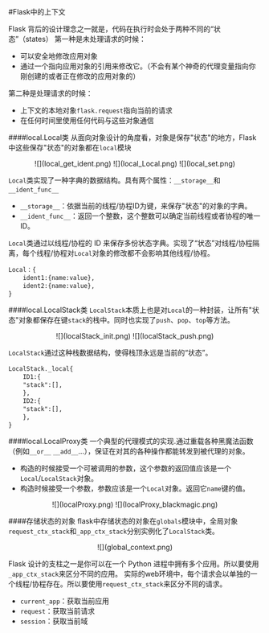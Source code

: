 #Flask中的上下文

Flask 背后的设计理念之一就是，代码在执行时会处于两种不同的“状态”（states）
第一种是未处理请求的时候：
  * 可以安全地修改应用对象
  * 通过一个指向应用对象的引用来修改它。（不会有某个神奇的代理变量指向你刚创建的或者正在修改的应用对象的）

第二种是处理请求的时候：
  * 上下文的本地对象`flask.request`指向当前的请求
  * 在任何时间里使用任何代码与这些对象通信



####local.Local类
从面向对象设计的角度看，对象是保存"状态"的地方，Flask中这些保存"状态"的对象都在`local`模块

<div align=center>
![](local_get_ident.png)
![](local_Local.png)
![](local_set.png)
</div>

`Local`类实现了一种字典的数据结构。具有两个属性：`__storage__`和`__ident_func__`
  * `__storage__`：依据当前的线程/协程ID为键，来保存"状态"的对象的字典。
  * `__ident_func__`：返回一个整数，这个整数可以确定当前线程或者协程的唯一ID。

`Local`类通过以线程/协程的 ID 来保存多份状态字典。实现了“状态”对线程/协程隔离，每个线程/协程对`Local`对象的修改都不会影响其他线程/协程。

```
Local：{
	ident1:{name:value},
    ident2:{name:value},
}
```


####local.LocalStack类
`LocalStack`本质上也是对`Local`的一种封装，让所有"状态"对象都保存在键`stack`的栈中。同时也实现了`push`、`pop`、`top`等方法。

<div align=center>
![](localStack_init.png)
![](localStack_push.png)
</div>

`LocalStack`通过这种栈数据结构，使得栈顶永远是当前的“状态”。

```
LocalStack._local{
	ID1:{
    "stack":[],
    },
	ID2:{
    "stack":[],
    },
}
```

####local.LocalProxy类
一个典型的代理模式的实现.通过重载各种黑魔法函数（例如`__or__` `__add__`...），保证在对其的各种操作都能转发到被代理的对象。
  * 构造的时候接受一个可被调用的参数，这个参数的返回值应该是一个`Local`/`LocalStack`对象。
  * 构造时候接受一个参数，参数应该是一个`Local`对象。返回它`name`键的值。

<div align=center>
![](localProxy.png)
![](localProxy_blackmagic.png)
</div>


####存储状态的对象
flask中存储状态的对象在`globals`模块中，全局对象`request_ctx_stack`和`_app_ctx_stack`分别实例化了`LocalStack`类。

<div align=center>
![](global_context.png)
</div>

Flask 设计的支柱之一是你可以在一个 Python 进程中拥有多个应用。所以要使用`_app_ctx_stack`来区分不同的应用。
实际的web环境中，每个请求会以单独的一个线程/协程存在。所以要使用`request_ctx_stack`来区分不同的请求。
  * `current_app`：获取当前应用
  * `request`：获取当前请求
  * `session`：获取当前域